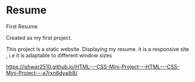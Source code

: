 # Resume
First Resume

Created as my first project.

This project is a static website.
Displaying my resume.
it is a responsive site , i.e it is adaptable to different window sizes

https://ishwar2510.github.io/HTML---CSS-Mini-Project---HTML---CSS-Mini-Project---a7rxn6dyaib8/
